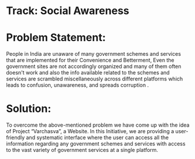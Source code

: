 
# Track: Social Awareness

# Problem Statement:
  People in India are unaware of many government schemes and services that are implemented for 
  their Convenience and Betterment, Even the government sites are not accordingly organized and
  many of them often doesn't work and also the info available related to the schemes and services 
  are scrambled miscellaneously across different platforms which leads to confusion, unawareness, 
  and spreads corruption .
  
# Solution:
  To overcome the above-mentioned problem we have come up with the idea of Project “Varchasva”, 
  a Website. In this Initiative, we are providing a user-friendly and systematic interface where
  the user can access all the information regarding any government schemes and services with access
  to the vast variety of government services at a single platform.

 
